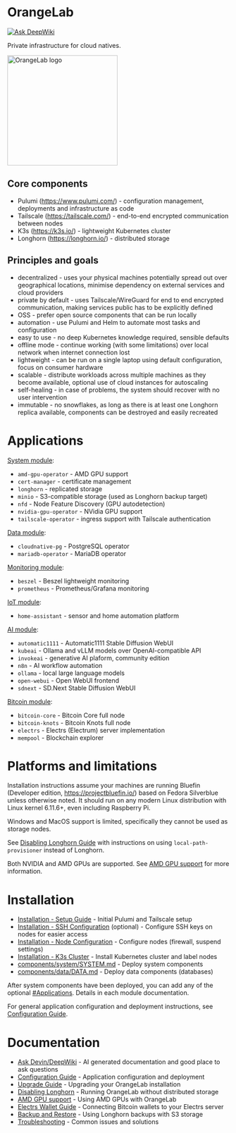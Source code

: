 # OrangeLab

[![Ask DeepWiki](https://deepwiki.com/badge.svg)](https://deepwiki.com/QC-Labs/orange-lab)

Private infrastructure for cloud natives.

<img src="docs/orange-lab-910-512.png" alt="OrangeLab logo" height="250"/>

## Core components

-   Pulumi (https://www.pulumi.com/) - configuration management, deployments and infrastructure as code
-   Tailscale (https://tailscale.com/) - end-to-end encrypted communication between nodes
-   K3s (https://k3s.io/) - lightweight Kubernetes cluster
-   Longhorn (https://longhorn.io/) - distributed storage

## Principles and goals

-   decentralized - uses your physical machines potentially spread out over geographical locations, minimise dependency on external services and cloud providers
-   private by default - uses Tailscale/WireGuard for end to end encrypted communication, making services public has to be explicitly defined
-   OSS - prefer open source components that can be run locally
-   automation - use Pulumi and Helm to automate most tasks and configuration
-   easy to use - no deep Kubernetes knowledge required, sensible defaults
-   offline mode - continue working (with some limitations) over local network when internet connection lost
-   lightweight - can be run on a single laptop using default configuration, focus on consumer hardware
-   scalable - distribute workloads across multiple machines as they become available, optional use of cloud instances for autoscaling
-   self-healing - in case of problems, the system should recover with no user intervention
-   immutable - no snowflakes, as long as there is at least one Longhorn replica available, components can be destroyed and easily recreated

# Applications

[System module](./components/system/SYSTEM.md):

-   `amd-gpu-operator` - AMD GPU support
-   `cert-manager` - certificate management
-   `longhorn` - replicated storage
-   `minio` - S3-compatible storage (used as Longhorn backup target)
-   `nfd` - Node Feature Discovery (GPU autodetection)
-   `nvidia-gpu-operator` - NVidia GPU support
-   `tailscale-operator` - ingress support with Tailscale authentication

[Data module](./components/data/DATA.md):

-   `cloudnative-pg` - PostgreSQL operator
-   `mariadb-operator` - MariaDB operator

[Monitoring module](./components/monitoring/MONITORING.md):

-   `beszel` - Beszel lightweight monitoring
-   `prometheus` - Prometheus/Grafana monitoring

[IoT module](./components/iot/IOT.md):

-   `home-assistant` - sensor and home automation platform

[AI module](./components/ai/AI.md):

-   `automatic1111` - Automatic1111 Stable Diffusion WebUI
-   `kubeai` - Ollama and vLLM models over OpenAI-compatible API
-   `invokeai` - generative AI plaform, community edition
-   `n8n` - AI workflow automation
-   `ollama` - local large language models
-   `open-webui` - Open WebUI frontend
-   `sdnext` - SD.Next Stable Diffusion WebUI

[Bitcoin module](./components/bitcoin/BITCOIN.md):

-   `bitcoin-core` - Bitcoin Core full node
-   `bitcoin-knots` - Bitcoin Knots full node
-   `electrs` - Electrs (Electrum) server implementation
-   `mempool` - Blockchain explorer

# Platforms and limitations

Installation instructions assume your machines are running Bluefin (Developer edition, https://projectbluefin.io/) based on Fedora Silverblue unless otherwise noted.
It should run on any modern Linux distribution with Linux kernel 6.11.6+, even including Raspberry Pi.

Windows and MacOS support is limited, specifically they cannot be used as storage nodes.

See [Disabling Longhorn Guide](./docs/longhorn-disable.md) with instructions on using `local-path-provisioner` instead of Longhorn.

Both NVIDIA and AMD GPUs are supported. See [AMD GPU support](/docs/amd-gpu.md) for more information.

# Installation

-   [Installation - Setup Guide](./docs/install.md) - Initial Pulumi and Tailscale setup
-   [Installation - SSH Configuration](./docs/install-ssh.md) (optional) - Configure SSH keys on nodes for easier access
-   [Installation - Node Configuration](./docs/install-nodes.md) - Configure nodes (firewall, suspend settings)
-   [Installation - K3s Cluster](./docs/install-k3s.md) - Install Kubernetes cluster and label nodes
-   [components/system/SYSTEM.md](./components/system/SYSTEM.md) - Deploy system components
-   [components/data/DATA.md](./components/data/DATA.md) - Deploy data components (databases)

After system components have been deployed, you can add any of the optional [#Applications](#applications). Details in each module documentation.

For general application configuration and deployment instructions, see [Configuration Guide](./docs/configuration.md).

# Documentation

-   [Ask Devin/DeepWiki](https://deepwiki.com/QC-Labs/orange-lab) - AI generated documentation and good place to ask questions
-   [Configuration Guide](./docs/configuration.md) - Application configuration and deployment
-   [Upgrade Guide](./docs/upgrade.md) - Upgrading your OrangeLab installation
-   [Disabling Longhorn](./docs/longhorn-disable.md) - Running OrangeLab without distributed storage
-   [AMD GPU support](./docs/amd-gpu.md) - Using AMD GPUs with OrangeLab
-   [Electrs Wallet Guide](./docs/electrs-wallet.md) - Connecting Bitcoin wallets to your Electrs server
-   [Backup and Restore](./docs/backup.md) - Using Longhorn backups with S3 storage
-   [Troubleshooting](./docs/troubleshooting.md) - Common issues and solutions
